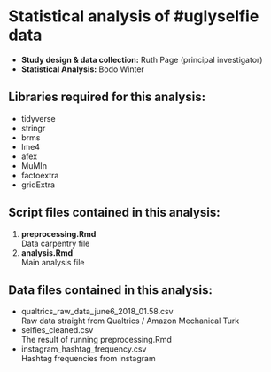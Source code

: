 Statistical analysis of #uglyselfie data
=============

-	**Study design & data collection:** Ruth Page (principal investigator)
-	**Statistical Analysis:** Bodo Winter

## Libraries required for this analysis:

-	tidyverse
-	stringr
-	brms
-	lme4
-	afex
-	MuMIn
-	factoextra
-	gridExtra

## Script files contained in this analysis:

1.	**preprocessing.Rmd**<br>
	Data carpentry file
2.	**analysis.Rmd**<br>
	Main analysis file

## Data files contained in this analysis:

-	qualtrics_raw_data_june6_2018_01.58.csv<br>
	Raw data straight from Qualtrics / Amazon Mechanical Turk
-	selfies_cleaned.csv<br>
	The result of running preprocessing.Rmd
-	instagram_hashtag_frequency.csv<br>
	Hashtag frequencies from instagram


